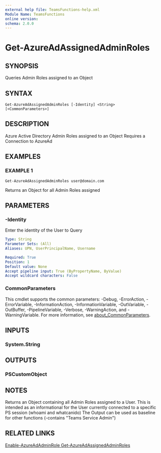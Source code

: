 ```yaml
---
external help file: TeamsFunctions-help.xml
Module Name: TeamsFunctions
online version:
schema: 2.0.0
---
```


# Get-AzureAdAssignedAdminRoles

## SYNOPSIS
Queries Admin Roles assigned to an Object

## SYNTAX

```
Get-AzureAdAssignedAdminRoles [-Identity] <String> [<CommonParameters>]
```

## DESCRIPTION
Azure Active Directory Admin Roles assigned to an Object
Requires a Connection to AzureAd

## EXAMPLES

### EXAMPLE 1
```
Get-AzureAdAssignedAdminRoles user@domain.com
```

Returns an Object for all Admin Roles assigned

## PARAMETERS

### -Identity
Enter the identity of the User to Query

```yaml
Type: String
Parameter Sets: (All)
Aliases: UPN, UserPrincipalName, Username

Required: True
Position: 1
Default value: None
Accept pipeline input: True (ByPropertyName, ByValue)
Accept wildcard characters: False
```

### CommonParameters
This cmdlet supports the common parameters: -Debug, -ErrorAction, -ErrorVariable, -InformationAction, -InformationVariable, -OutVariable, -OutBuffer, -PipelineVariable, -Verbose, -WarningAction, and -WarningVariable. For more information, see [about_CommonParameters](http://go.microsoft.com/fwlink/?LinkID=113216).

## INPUTS

### System.String
## OUTPUTS

### PSCustomObject
## NOTES
Returns an Object containing all Admin Roles assigned to a User.
This is intended as an informational for the User currently connected to a specific PS session (whoami and whatcanido)
The Output can be used as baseline for other functions (-contains "Teams Service Admin")

## RELATED LINKS

[Enable-AzureAdAdminRole
Get-AzureAdAssignedAdminRoles]()

